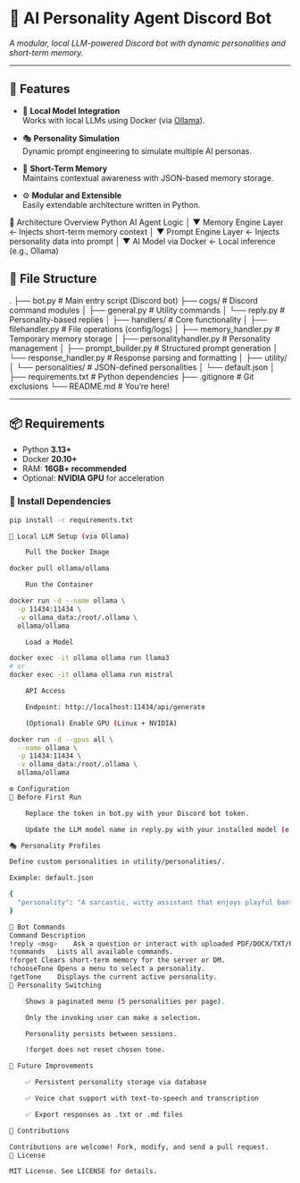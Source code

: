 # 🤖 AI Personality Agent Discord Bot

*A modular, local LLM-powered Discord bot with dynamic personalities and short-term memory.*

---

## 🚀 Features

- 🧠 **Local Model Integration**  
  Works with local LLMs using Docker (via [Ollama](https://ollama.com/)).

- 🎭 **Personality Simulation**  
  Dynamic prompt engineering to simulate multiple AI personas.

- 💾 **Short-Term Memory**  
  Maintains contextual awareness with JSON-based memory storage.

- ⚙️ **Modular and Extensible**  
  Easily extendable architecture written in Python.


🧱 Architecture Overview
Python AI Agent Logic │ ▼ Memory Engine Layer ← Injects short-term memory context │ ▼ Prompt Engine Layer ← Injects personality data into prompt │ ▼ AI Model via Docker ← Local inference (e.g., Ollama)

## 📁 File Structure

.
├── bot.py # Main entry script (Discord bot)
├── cogs/ # Discord command modules
│ ├── general.py # Utility commands
│ └── reply.py # Personality-based replies
│
├── handlers/ # Core functionality
│ ├── filehandler.py # File operations (config/logs)
│ ├── memory_handler.py # Temporary memory storage
│ ├── personalityhandler.py # Personality management
│ ├── prompt_builder.py # Structured prompt generation
│ └── response_handler.py # Response parsing and formatting
│
├── utility/
│ └── personalities/ # JSON-defined personalities
│ └── default.json
│
├── requirements.txt # Python dependencies
├── .gitignore # Git exclusions
└── README.md # You’re here!


---

## 📦 Requirements

- Python **3.13+**
- Docker **20.10+**
- RAM: **16GB+ recommended**
- Optional: **NVIDIA GPU** for acceleration

### 🔧 Install Dependencies

```bash
pip install -r requirements.txt

🐳 Local LLM Setup (via Ollama)

    Pull the Docker Image

docker pull ollama/ollama

    Run the Container

docker run -d --name ollama \
  -p 11434:11434 \
  -v ollama_data:/root/.ollama \
  ollama/ollama

    Load a Model

docker exec -it ollama ollama run llama3
# or
docker exec -it ollama ollama run mistral

    API Access

    Endpoint: http://localhost:11434/api/generate

    (Optional) Enable GPU (Linux + NVIDIA)

docker run -d --gpus all \
  --name ollama \
  -p 11434:11434 \
  -v ollama_data:/root/.ollama \
  ollama/ollama

⚙️ Configuration
🔑 Before First Run

    Replace the token in bot.py with your Discord bot token.

    Update the LLM model name in reply.py with your installed model (e.g., llama3, mistral).

🎭 Personality Profiles

Define custom personalities in utility/personalities/.

Example: default.json

{
  "personality": "A sarcastic, witty assistant that enjoys playful banter."
}

💬 Bot Commands
Command	Description
!reply <msg>	Ask a question or interact with uploaded PDF/DOCX/TXT/PPTX files.
!commands	Lists all available commands.
!forget	Clears short-term memory for the server or DM.
!chooseTone	Opens a menu to select a personality.
!getTone	Displays the current active personality.
🔄 Personality Switching

    Shows a paginated menu (5 personalities per page).

    Only the invoking user can make a selection.

    Personality persists between sessions.

    !forget does not reset chosen tone.

🔮 Future Improvements

    ✅ Persistent personality storage via database

    ✅ Voice chat support with text-to-speech and transcription

    ✅ Export responses as .txt or .md files

📣 Contributions

Contributions are welcome! Fork, modify, and send a pull request.
📜 License

MIT License. See LICENSE for details.
